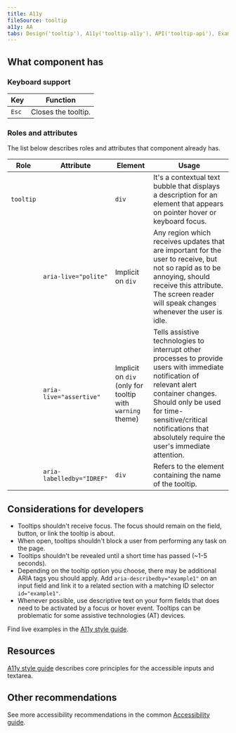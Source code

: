 ```yaml
---
title: A11y
fileSource: tooltip
a11y: AA
tabs: Design('tooltip'), A11y('tooltip-a11y'), API('tooltip-api'), Example('tooltip-code'), Changelog('tooltip-changelog')
---
```


## What component has

### Keyboard support

| Key   | Function            |
| ----- | ------------------- |
| `Esc` | Closes the tooltip. |

### Roles and attributes

The list below describes roles and attributes that component already has.

| Role      | Attribute                 | Element                                                   | Usage                                                                                                                                                                                                                                                             |
| --------- | ------------------------- | --------------------------------------------------------- | ----------------------------------------------------------------------------------------------------------------------------------------------------------------------------------------------------------------------------------------------------------------- |
| `tooltip` |                           | `div`                                                     | It's a contextual text bubble that displays a description for an element that appears on pointer hover or keyboard focus.                                                                                                                                         |
|           | `aria-live="polite"`      | Implicit on `div`                                         | Any region which receives updates that are important for the user to receive, but not so rapid as to be annoying, should receive this attribute. The screen reader will speak changes whenever the user is idle.                                                  |
|           | `aria-live="assertive"`   | Implicit on `div` (only for tooltip with `warning` theme) | Tells assistive technologies to interrupt other processes to provide users with immediate notification of relevant alert container changes. Should only be used for time-sensitive/critical notifications that absolutely require the user's immediate attention. |
|           | `aria-labelledby="IDREF"` | `div`                                                     | Refers to the element containing the name of the tooltip.                                                                                                                                                                                                         |

## Considerations for developers

- Tooltips shouldn't receive focus. The focus should remain on the field, button, or link the tooltip is about.
- When open, tooltips shouldn't block a user from performing any task on the page.
- Tooltips shouldn't be revealed until a short time has passed (~1-5 seconds).
- Depending on the tooltip option you choose, there may be additional ARIA tags you should apply. Add `aria-describedby="example1"` on an input field and link it to a related section with a matching ID selector `id="example1"`.
- Whenever possible, use descriptive text on your form fields that does need to be activated by a focus or hover event. Tooltips can be problematic for some assistive technologies (AT) devices.

Find live examples in the [A11y style guide](https://a11y-style-guide.com/style-guide/section-forms.html#kssref-forms-tooltips).

## Resources

[A11y style guide](https://a11y-style-guide.com/style-guide/section-forms.html#kssref-forms-tooltips) describes core principles for the accessible inputs and textarea.

## Other recommendations

See more accessibility recommendations in the common [Accessibility guide](/core-principles/a11y/a11y).
